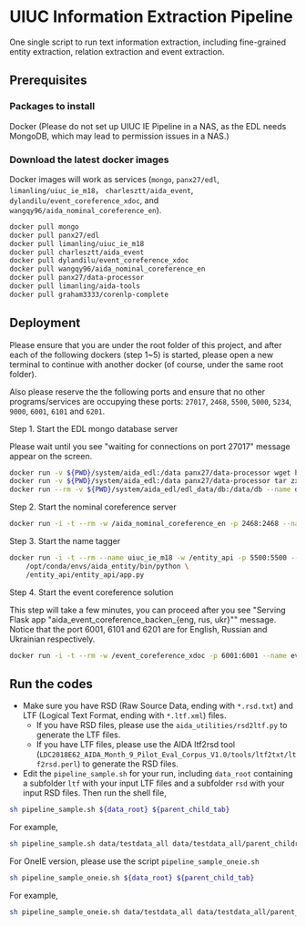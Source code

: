 # UIUC Information Extraction Pipeline
One single script to run text information extraction, including fine-grained entity extraction, relation extraction and event extraction.

## Prerequisites
### Packages to install
Docker (Please do not set up UIUC IE Pipeline in a NAS, as the EDL needs MongoDB, which may lead to permission issues in a NAS.)

### Download the latest docker images
Docker images will work as services (`mongo`, `panx27/edl`, `limanling/uiuc_ie_m18`， `charlesztt/aida_event`,  `dylandilu/event_coreference_xdoc`, and `wangqy96/aida_nominal_coreference_en`).
```bash
docker pull mongo
docker pull panx27/edl
docker pull limanling/uiuc_ie_m18
docker pull charlesztt/aida_event
docker pull dylandilu/event_coreference_xdoc
docker pull wangqy96/aida_nominal_coreference_en
docker pull panx27/data-processor
docker pull limanling/aida-tools
docker pull graham3333/corenlp-complete
```

## Deployment
Please ensure that you are under the root folder of this project, and after each of the following dockers (step 1~5) is started, please open a new terminal to continue with another docker (of course, under the same root folder).

Also please reserve the the following ports and ensure that no other programs/services are occupying these ports: `27017`, `2468`, `5500`, `5000`, `5234`, `9000`, `6001`, `6101` and `6201`.

Step 1. Start the EDL mongo database server

Please wait until you see "waiting for connections on port 27017" message appear on the screen.

```bash
docker run -v ${PWD}/system/aida_edl:/data panx27/data-processor wget http://159.89.180.81/demo/resources/edl_data.tar.gz -P /data
docker run -v ${PWD}/system/aida_edl:/data panx27/data-processor tar zxvf /data/edl_data.tar.gz -C /data
docker run --rm -v ${PWD}/system/aida_edl/edl_data/db:/data/db --name db mongo
```

Step 2. Start the nominal coreference server
```bash
docker run -i -t --rm -w /aida_nominal_coreference_en -p 2468:2468 --name nominal_coreference wangqy96/aida_nominal_coreference_en python nominal_backend.py
```

Step 3. Start the name tagger
```bash
docker run -i -t --rm --name uiuc_ie_m18 -w /entity_api -p 5500:5500 --name aida_entity limanling/uiuc_ie_m18 \
    /opt/conda/envs/aida_entity/bin/python \
    /entity_api/entity_api/app.py
```

<!--
Step 4. Start the event extractor

This step will take a few minutes, you can proceed after you see "Serving Flask app ..." message.
```bash
docker run -v ${PWD}/system/aida_event:/tmp_event panx27/data-processor wget http://159.89.180.81/demo/resources/aida_event_data.tgz -P /tmp_event
docker run -v ${PWD}/system/aida_event:/tmp_event panx27/data-processor tar zxvf /tmp_event/aida_event_data.tgz -C /tmp_event
docker run -i -t --rm -v ${PWD}/system/aida_event/aida_event_data:/tmp -w /aida_event -p 5234:5234 --name aida_event charlesztt/aida_event python gail_event.py
```
--> 

Step 4. Start the event coreference solution

This step will take a few minutes, you can proceed after you see "Serving Flask app "aida_event_coreference_backen_{eng, rus, ukr}"" message. Notice that the port 6001, 6101 and 6201 are for English, Russian and Ukrainian respectively.
```bash
docker run -i -t --rm -w /event_coreference_xdoc -p 6001:6001 --name event_coreference dylandilu/event_coreference_xdoc python aida_event_coreference_backen_eng.py
```


## Run the codes
* Make sure you have RSD (Raw Source Data, ending with `*.rsd.txt`) and LTF (Logical Text Format, ending with `*.ltf.xml`) files. 
	* If you have RSD files, please use the `aida_utilities/rsd2ltf.py` to generate the LTF files. 
	* If you have LTF files, please use the AIDA ltf2rsd tool (`LDC2018E62_AIDA_Month_9_Pilot_Eval_Corpus_V1.0/tools/ltf2txt/ltf2rsd.perl`) to generate the RSD files. 
* Edit the `pipeline_sample.sh` for your run, including `data_root` containing a subfolder `ltf` with your input LTF files and a subfolder `rsd` with your input RSD files. Then run the shell file, 
```bash
sh pipeline_sample.sh ${data_root} ${parent_child_tab}
```
For example, 
```bash
sh pipeline_sample.sh data/testdata_all data/testdata_all/parent_children.sorted.tab
```
<!--
For each raw document `doc_id.ltf.xml` and `doc_id.rsd.txt`, there will be a RDF format KB `doc_id.ttl` generated. If the final *.ttl files needs to be renamed, please provide the mapping file between the raw_id and rename_id as a second parameter, and the raw_id_column as the third parameter, rename_id_column as the fourth parameter. For example, in AIDA project, each file can be mapped a parent file. The final *.ttl files should be renamed to parent_file_id, whereas the raw document is named by child_file_id. 
```bash
sh pipeline_sample.sh ${data_root} ${parent_child_mapping_tab} ${child_column} ${parent_column}
```
-->

For OneIE version, please use the script `pipeline_sample_oneie.sh` 
```bash
sh pipeline_sample_oneie.sh ${data_root} ${parent_child_tab}
```
For example, 
```bash
sh pipeline_sample_oneie.sh data/testdata_all data/testdata_all/parent_children.sorted.tab
```
